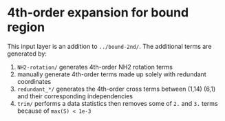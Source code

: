 # 4th-order expansion for bound region
This input layer is an addition to `../bound-2nd/`. The additional terms are generated by:
1. `NH2-rotation/` generates 4th-order NH2 rotation terms
2. manually generate 4th-order terms made up solely with redundant coordinates
3. `redundant_*/` generates the 4th-order cross terms between (1,14) (6,1) and their corresponding independencies
4. `trim/` performs a data statistics then removes some of `2.` and `3.` terms because of `max(S) < 1e-3`
